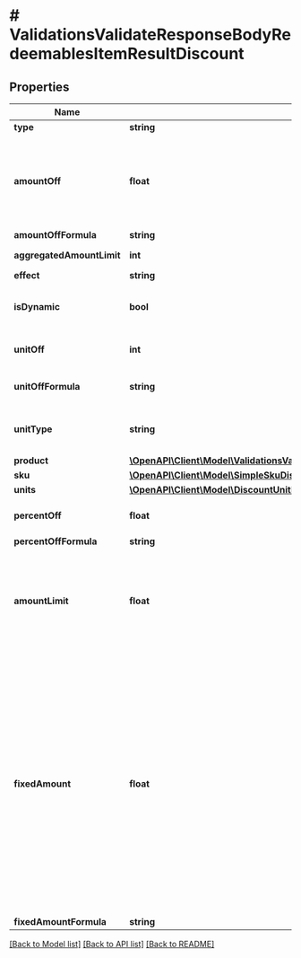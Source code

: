 # # ValidationsValidateResponseBodyRedeemablesItemResultDiscount

## Properties

Name | Type | Description | Notes
------------ | ------------- | ------------- | -------------
**type** | **string** |  | [optional]
**amountOff** | **float** | Amount taken off the subtotal of a price. Value is multiplied by 100 to precisely represent 2 decimal places. For example, a $10 discount is written as 1000. | [optional]
**amountOffFormula** | **string** |  | [optional]
**aggregatedAmountLimit** | **int** | Maximum discount amount per order. | [optional]
**effect** | **string** |  | [optional]
**isDynamic** | **bool** | Flag indicating whether the discount was calculated using a formula. | [optional]
**unitOff** | **int** | Number of units to be granted a full value discount. | [optional]
**unitOffFormula** | **string** | Formula used to calculate the number of units. | [optional]
**unitType** | **string** | The product deemed as free, chosen from product inventory (e.g. time, items). | [optional]
**product** | [**\OpenAPI\Client\Model\ValidationsValidateResponseBodyRedeemablesItemResultDiscountProduct**](ValidationsValidateResponseBodyRedeemablesItemResultDiscountProduct.md) |  | [optional]
**sku** | [**\OpenAPI\Client\Model\SimpleSkuDiscountUnit**](SimpleSkuDiscountUnit.md) |  | [optional]
**units** | [**\OpenAPI\Client\Model\DiscountUnitMultipleOneUnit[]**](DiscountUnitMultipleOneUnit.md) |  | [optional]
**percentOff** | **float** | The percent discount that the customer will receive. | [optional]
**percentOffFormula** | **string** |  | [optional]
**amountLimit** | **float** | Upper limit allowed to be applied as a discount. Value is multiplied by 100 to precisely represent 2 decimal places. For example, a $6 maximum discount is written as 600. | [optional]
**fixedAmount** | **float** | Sets a fixed value for an order total or the item price. The value is multiplied by 100 to precisely represent 2 decimal places. For example, a $10 discount is written as 1000. If the fixed amount is calculated by the formula, i.e. the &#x60;fixed_amount_formula&#x60; parameter is present in the fixed amount definition, this value becomes the **fallback value**. As a result, if the formula cannot be calculated due to missing metadata, for example, this value will be used as the fixed value. | [optional]
**fixedAmountFormula** | **string** |  | [optional]

[[Back to Model list]](../../README.md#models) [[Back to API list]](../../README.md#endpoints) [[Back to README]](../../README.md)
